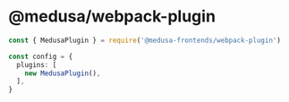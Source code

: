 # @medusa/webpack-plugin

```ts
const { MedusaPlugin } = require('@medusa-frontends/webpack-plugin')

const config = {
  plugins: [
    new MedusaPlugin(),
  ],
}
```